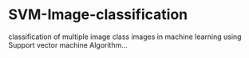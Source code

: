 # SVM-Image-classification
classification of multiple image class images in machine learning using Support vector machine Algorithm...
